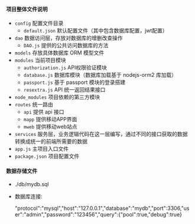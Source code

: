 #### 项目整体文件说明
- `config` 配置文件目录
  - `default.json` 默认配置文件（其中包含数据库配置，jwt配置）
- `dao` 数据访问层，存放对数据库的增删改查操作
  - `DAO.js` 提供的公共访问数据库的方法
- `models` 存放具体数据库 ORM 模型文件
- `modules` 当前项目模块
  - `authorization.js` API权限验证模块
  - `database.js` 数据库模块（数据库加载基于 nodejs-orm2 库加载）
  - `passport.js` 基于 passport 模块的登录搭建
  - `resextra.js` API 统一返回结果接口
- `node_modules` 项目依赖的第三方模块
- `routes` 统一路由
  - `api` 提供 api 接口
  - `mapp` 提供移动APP界面
  - `mweb` 提供移动web站点
- `services` 服务层，业务逻辑代码在这一层编写，通过不同的接口获取的数据转换成统一的前端所需要的数据
- `app.js` 主项目入口文件
- `package.json` 项目配置文件

#### 数据存储文件

- ./db/mydb.sql

- 数据库连接:

  "protocol":"mysql","host":"127.0.0.1","database":"mydb","port":3306,"user":"admin","password":"123456","query":{"pool":true,"debug":true}

  



## 

